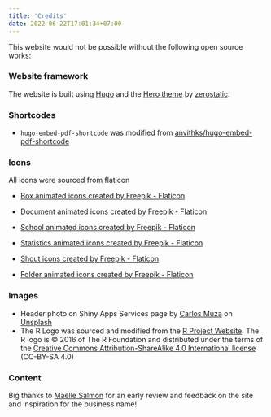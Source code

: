 ```yaml
---
title: 'Credits'
date: 2022-06-22T17:01:34+07:00
---
```




This website would not be possible without the following open source works:

### Website framework

The website is built using [Hugo](https://gohugo.io/) and the [Hero theme](https://github.com/zerostaticthemes/hugo-hero-theme) by [zerostatic](https://www.zerostatic.io).


### Shortcodes

- `hugo-embed-pdf-shortcode` was modified from [anvithks/hugo-embed-pdf-shortcode](https://github.com/anvithks/hugo-embed-pdf-shortcode)

### Icons

All icons were sourced from flaticon

- [Box animated icons created by Freepik - Flaticon](https://www.flaticon.com/free-animated-icons/box)

- [Document animated icons created by Freepik - Flaticon](https://www.flaticon.com/free-animated-icons/document)

- [School animated icons created by Freepik - Flaticon](https://www.flaticon.com/free-animated-icons/school)

- [Statistics animated icons created by Freepik - Flaticon](https://www.flaticon.com/free-animated-icons/statistics)

- [Shout icons created by Freepik - Flaticon](https://www.flaticon.com/free-icons/shout)

- [Folder animated icons created by Freepik - Flaticon](https://www.flaticon.com/free-animated-icons/folder)


### Images

- Header photo on Shiny Apps Services page by [Carlos Muza](https://unsplash.com/@kmuza?utm_source=unsplash&utm_medium=referral&utm_content=creditCopyText) on [Unsplash](https://unsplash.com/?utm_source=unsplash&utm_medium=referral&utm_content=creditCopyText)
- The R Logo was sourced and modified from the [R Project Website](https://www.r-project.org/logo/). The R logo is © 2016 of The R Foundation and distributed under the terms of the [Creative Commons Attribution-ShareAlike 4.0 International license](https://creativecommons.org/licenses/by-sa/4.0/) (CC-BY-SA 4.0)


### Content

Big thanks to [Maëlle Salmon](https://masalmon.eu/) for an early review and feedback on the site and inspiration for the business name!



